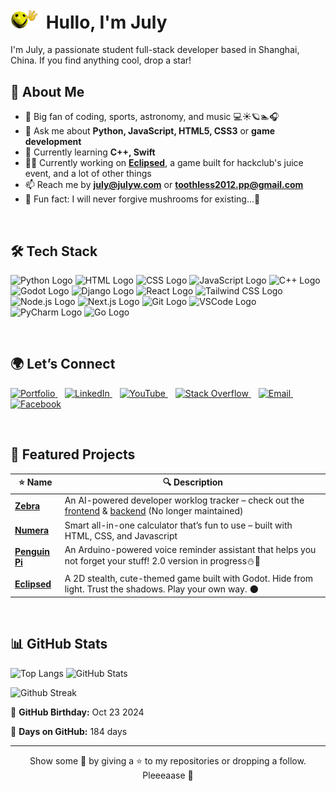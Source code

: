 
# <img src="hullo.gif" alt="yellow smily face :)" width=50> Hullo, I'm July
I'm July, a passionate student full-stack developer based in Shanghai, China. If you find anything cool, drop a star! 


## 👀 About Me
- 👀 Big fan of coding, sports, astronomy, and music 💻☀️🪐🏊🎧
- 💬 Ask me about **Python, JavaScript, HTML5, CSS3** or **game development**
- 🧠 Currently learning **C++, Swift**
- 🧑‍💻 Currently working on **[Eclipsed](https://github.com/JLW-7/Eclipsed)**, a game built for hackclub's juice event, and a lot of other things
- 📫 Reach me by **[july@julyw.com](mailto:july@julyw.com)** or **[toothless2012.pp@gmail.com](mailto:toothless2012.pp@gmail.com)**
- 🍄 Fun fact: I will never forgive mushrooms for existing...🫣
  
<br>

## 🛠️ Tech Stack

<img src="https://upload.wikimedia.org/wikipedia/commons/c/c3/Python-logo-notext.svg" width="50" height="50" alt="Python Logo"> <img src="https://upload.wikimedia.org/wikipedia/commons/6/61/HTML5_logo_and_wordmark.svg" width="50" height="50" alt="HTML Logo"> <img src="https://upload.wikimedia.org/wikipedia/commons/6/62/CSS3_logo.svg" width="50" height="50" alt="CSS Logo"> <img src="https://upload.wikimedia.org/wikipedia/commons/6/6a/JavaScript-logo.png" width="50" height="50" alt="JavaScript Logo">
<img src="https://upload.wikimedia.org/wikipedia/commons/1/18/ISO_C%2B%2B_Logo.svg" width="50" height="50" alt="C++ Logo"> <img src="https://encrypted-tbn0.gstatic.com/images?q=tbn:ANd9GcQ9BifcVcZfa4AL5OSVP_xe43d51GpuIC1agA&s" width="50" height="50" alt="Godot Logo"> <img src="https://www.svgrepo.com/show/353657/django-icon.svg" width="50" height="50" alt="Django Logo"> <img src="https://upload.wikimedia.org/wikipedia/commons/a/a7/React-icon.svg" width="50" height="50" alt="React Logo"> <img src="https://www.drupal.org/files/styles/grid-3-2x/public/project-images/screenshot_361.png?itok=w4CzcWyb" width="50" height="50" alt="Tailwind CSS Logo"> <img src="https://upload.wikimedia.org/wikipedia/commons/d/d9/Node.js_logo.svg" width="50" height="50" alt="Node.js Logo"> <img src="https://upload.wikimedia.org/wikipedia/commons/8/8e/Nextjs-logo.svg" width="50" height="50" alt="Next.js Logo"> <img src="https://upload.wikimedia.org/wikipedia/commons/thumb/3/3f/Git_icon.svg/2048px-Git_icon.svg.png" width="50" height="50" alt="Git Logo"> <img src="https://upload.wikimedia.org/wikipedia/commons/thumb/9/9a/Visual_Studio_Code_1.35_icon.svg/2048px-Visual_Studio_Code_1.35_icon.svg.png" width="50" height="50" alt="VSCode Logo"> <img src="https://upload.wikimedia.org/wikipedia/commons/thumb/1/1d/PyCharm_Icon.svg/1024px-PyCharm_Icon.svg.png" width="50" height="50" alt="PyCharm Logo"> <img src="https://go.dev/blog/go-brand/Go-Logo/PNG/Go-Logo_Blue.png" width="50" height="50" alt="Go Logo">

<br>

## 🌍 Let’s Connect
<p>
  <a href="https://julyw.com/" target="_blank" title="Portfolio">
    <img src="https://cdn-icons-png.freepik.com/256/16240/16240302.png?ga=GA1.1.1298641484.1743507429&semt=ais_hybrid" width="40" alt="Portfolio"/>
  </a>&nbsp;&nbsp;
  <a href="https://www.linkedin.com/in/july-wu-85b3052a1/" target="_blank" title="LinkedIn">
    <img src="https://img.icons8.com/ios-filled/50/0077B5/linkedin.png" width="40" alt="LinkedIn"/>
  </a>&nbsp;&nbsp;
  <a href="https://www.youtube.com/@julywu7" target="_blank" title="YouTube">
    <img src="https://img.icons8.com/ios-filled/50/FF0000/youtube-play.png" width="40" alt="YouTube"/>
  </a>&nbsp;&nbsp;
  <a href="https://stackoverflow.com/users/29459174/july" target="_blank" title="Stack Overflow">
    <img src="https://img.icons8.com/ios-filled/50/FE7A16/stackoverflow.png" width="40" alt="Stack Overflow"/>
  </a>&nbsp;&nbsp;
  <a href="mailto:july@julyw.com" target="_blank" title="Email">
    <img src="https://cdn0.iconfinder.com/data/icons/apple-apps/100/Apple_Mail-1024.png" width="40" alt="Email"/>
  </a>&nbsp;&nbsp;
  <a href="https://www.facebook.com/profile.php?id=61572697954233" target="_blank" title="Facebook">
    <img src="https://img.icons8.com/ios-filled/50/1877F2/facebook-new.png" width="40" alt="Facebook"/>
  </a>
</p>

<br>

## 🧪 Featured Projects

| ⭐ Name | 🔍 Description |
|--|--|
| [**Zebra**](https://github.com/pacerclub/zebra) | An AI-powered developer worklog tracker – check out the [frontend](https://github.com/pacerclub/zebra-frontend) & [backend](https://github.com/pacerclub/zebra-backend) (No longer maintained)|
| [**Numera**](https://github.com/JLW-7/Numera-Calculator-Website) | Smart all-in-one calculator that’s fun to use – built with HTML, CSS, and Javascript |
| [**Penguin Pi**](https://github.com/JLW-7/Penguin-Pi-Reminder-Assistant) | An Arduino-powered voice reminder assistant that helps you not forget your stuff! 2.0 version in progress⛄📢 |
| [**Eclipsed**](https://github.com/JLW-7/Eclipsed) | A 2D stealth, cute-themed game built with Godot. Hide from light. Trust the shadows. Play your own way. 🌑

<br>

## 📊 GitHub Stats
![Top Langs](https://github-readme-stats.vercel.app/api/top-langs/?username=JLW-7&layout=donut&langs_count=10&card_width=300&hide_border=true)  ![GitHub Stats](https://github-readme-stats.vercel.app/api?username=JLW-7&show_icons=true&count_private=true&hide_border=true&show=reviews,prs_merged&rank_icon=github) 

![Github Streak](https://github-readme-streak-stats.herokuapp.com/?user=JLW-7)


🎂 **GitHub Birthday:** Oct 23 2024  

📅 **Days on GitHub:** 184 days

---

<p align="center">
  Show some 💙 by giving a ⭐ to my repositories or dropping a follow. Pleeeaase 🥺
</p>




<!---
JLW-7/JLW-7 is a ✨ special ✨ repository because its `README.md` (this file) appears on your GitHub profile.  
You can click the Preview link to take a look at your changes.  
--->








